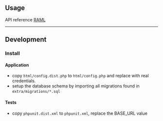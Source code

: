 ## Usage

API reference [RAML](https://anypoint.mulesoft.com/apiplatform/freelancer-15/#/portals/organizations/6ea45a71-6412-4c0d-9d7c-de707cd17ee6/apis/67694/versions/70453/pages/112244)

----

## Development

### Install

#### Application

- copy `html/config.dist.php` to `html/config.php` and replace with real credentials.
- setup the database schema by importing all migrations found in `extra/migrations/*.sql`

#### Tests
- copy `phpunit.dist.xml` to `phpunit.xml`, replace the BASE_URL value
